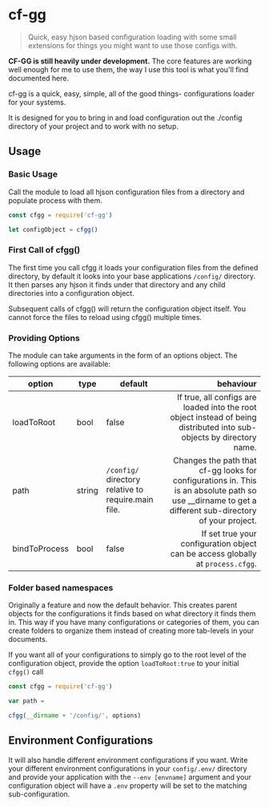 # cf-gg
> Quick, easy hjson based configuration loading with some small extensions for things you might want to use those configs with.


**CF-GG is still heavily under development.** The core features are working well enough for me to use them, the way I use this tool is what you'll find documented here.

cf-gg is a quick, easy, simple, all of the good things- configurations loader for your systems.

It is designed for you to bring in and load configuration out the ./config directory of your project and to work with no setup.


## Usage

### Basic Usage
Call the module to load all hjson configuration files from a directory and populate process with them.

 ```js
 const cfgg = require('cf-gg')

 let configObject = cfgg()
 
 ```

### First Call of cfgg()
The first time you call cfgg it loads your configuration files from the defined directory, by default it looks into your base applications `/config/` directory. It then parses any hjson it finds under that directory and any child directories into a configuration object.

Subsequent calls of cfgg() will return the configuration object itself. You cannot force the files to reload using cfgg() multiple times.

### Providing Options
The module can take arguments in the form of an options object. The following options are available:

| option | type | default | behaviour |
| ------- | ---------- | --- | -----:|
| loadToRoot | bool | false | If true, all configs are loaded into the root object instead of being distributed into sub-objects by directory name. |
| path | string | `/config/` directory relative to require.main file. | Changes the path that cf-gg looks for configurations in. This is an absolute path so use __dirname to get a different sub-directory of your project. |
| bindToProcess | bool | false | If set true your configuration object can be access globally at `process.cfgg`.


 ### Folder based namespaces
Originally a feature and now the default behavior. This creates parent objects for the configurations it finds based on what directory it finds them in. This way if you have many configurations or categories of them, you can create folders to organize them instead of creating more tab-levels in your documents.

If you want all of your configurations to simply go to the root level of the configuration object, provide the option `loadToRoot:true` to your initial `cfgg()` call


 ```js
 const cfgg = require('cf-gg')

var path = 

 cfgg(__dirname + '/config/', options)
 
 ```

 ## Environment Configurations

It will also handle different environment configurations if you want. Write your different environment configurations in your `config/.env/` directory and provide your application with the `--env [envname]` argument and your configuration object will have a `.env` property will be set to the matching sub-configuration.

